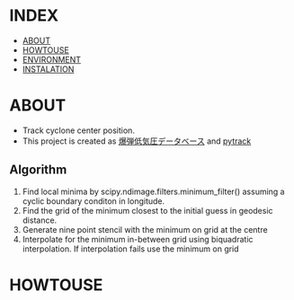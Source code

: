 # INDEX
- [ABOUT](#ABOUT)
- [HOWTOUSE](#HOWTOUSE)
- [ENVIRONMENT](#ABOUT)
- [INSTALATION](#INSTALATION)

# ABOUT
- Track cyclone center position.
- This project is created as [爆弾低気圧データベース](http://fujin.geo.kyushu-u.ac.jp/meteorol_bomb/algorithm/index.php) and [pytrack](https://github.com/tenomoto/pytrack)
## Algorithm

1. Find local minima by scipy.ndimage.filters.minimum_filter() assuming a cyclic boundary conditon in longitude.
2. Find the grid of the minimum closest to the initial guess in geodesic distance.
3. Generate nine point stencil with the minimum on grid at the centre
4. Interpolate for the minimum in-between grid using biquadratic interpolation. If interpolation fails use the minimum on grid



# HOWTOUSE
